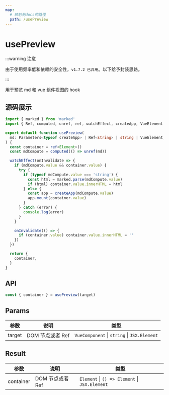 ```yaml
---
map:
  # 映射到docs的路径
  path: /usePreview
---
```


# usePreview

:::warning 注意

由于使用频率低和依赖的安全性，`v1.7.2 已弃用`。以下给予封装思路。

:::

用于预览 md 和 vue 组件视图的 hook

## 源码展示

```typescript
import { marked } from 'marked'
import { Ref, computed, unref, ref, watchEffect, createApp, VueElement } from 'vue'

export default function usePreview(
  md: Parameters<typeof createApp> | Ref<string> | string | VueElement,
) {
  const container = ref<Element>()
  const mdCompute = computed(() => unref(md))

  watchEffect(onInvalidate => {
    if (mdCompute.value && container.value) {
      try {
        if (typeof mdCompute.value === 'string') {
          const html = marked.parse(mdCompute.value)
          if (html) container.value.innerHTML = html
        } else {
          const app = createApp(mdCompute.value)
          app.mount(container.value)
        }
      } catch (error) {
        console.log(error)
      }
    }

    onInvalidate(() => {
      if (container.value) container.value.innerHTML = ''
    })
  })

  return {
    container,
  }
}
```

<!--
<demo src="./demo/demo.vue"
  language="vue"
  title="基本用法"
  desc="预览视图"> </demo> -->

## API

```typescript
const { container } = usePreview(target)
```

## Params

| 参数   | 说明             | 类型                                        |
| ------ | ---------------- | ------------------------------------------- |
| target | DOM 节点或者 Ref | `VueComponent` \| `string` \| `JSX.Element` |

## Result

| 参数      | 说明             | 类型                                          |
| --------- | ---------------- | --------------------------------------------- |
| container | DOM 节点或者 Ref | `Element` \| `() => Element` \| `JSX.Element` |
